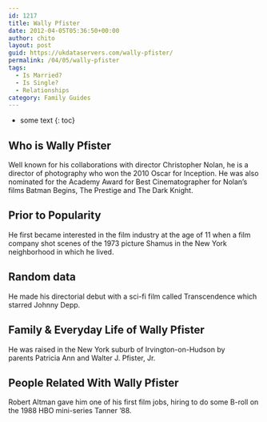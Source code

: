 ```yaml
---
id: 1217
title: Wally Pfister
date: 2012-04-05T05:36:50+00:00
author: chito
layout: post
guid: https://ukdataservers.com/wally-pfister/
permalink: /04/05/wally-pfister
tags:
  - Is Married?
  - Is Single?
  - Relationships
category: Family Guides
---
```


* some text
{: toc}
          
          
## Who is  Wally Pfister
                  
                  
                  
Well known for his collaborations with director Christopher Nolan, he is a director of photography who won the 2010 Oscar for Inception. He was also nominated for the Academy Award for Best Cinematographer for Nolan&#8217;s films Batman Begins, The Prestige and The Dark Knight.
                  
                
                
                
## Prior to Popularity 
                  
                  
                  
He first became interested in the film industry at the age of 11 when a film company shot scenes of the 1973 picture Shamus in the New York neighborhood in which he lived.
                  
                
                
                
## Random data 
                  
                  
                  
He made his directorial debut with a sci-fi film called Transcendence which starred Johnny Depp.
                  
                
                
                
## Family & Everyday Life of Wally Pfister
                  
                  
                  
He was raised in the New York suburb of Irvington-on-Hudson by parents Patricia Ann and Walter J. Pfister, Jr.
                  
                
                
                
## People Related With  Wally Pfister
                  
                  
                  
Robert Altman gave him one of his first film jobs, hiring to do some B-roll on the 1988 HBO mini-series Tanner &#8217;88.
                  
                
              
            
          
          
          
    
    
  
